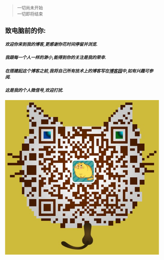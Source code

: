 > 一切尚未开始  
> 一切即将结束

## 致电脑前的你:
##### 欢迎你来到我的博客,更感谢你花时间停留并浏览.  
##### 我跟每一个人一样的渺小,能得到你的关注是我的荣幸.
##### 在搭建起这个博客之前,我将自己所有技术上的博客写在[博客园](http://www.cnblogs.com/BigJ)中,如有兴趣可参阅.
##### 这是我的个人微信号,欢迎打扰.
![微信](./../../img/icon_wechat.jpg)
